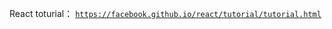 React toturial： [`https://facebook.github.io/react/tutorial/tutorial.html`](https://facebook.github.io/react/tutorial/tutorial.html)